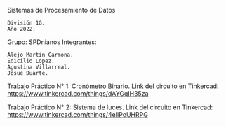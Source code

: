 Sistemas de Procesamiento de Datos

    División 1G.
    Año 2022.

Grupo: SPDnianos
Integrantes:

    Alejo Martin Carmona.
    Edicilio Lopez.
    Agustina Villarreal.
    Josué Duarte.

Trabajo Práctico N° 1: Cronómetro Binario.
Link del circuito en Tinkercad: https://www.tinkercad.com/things/dAYGqIH35za

Trabajo Práctico N° 2: Sistema de luces.
Link del circuito en Tinkercad: https://www.tinkercad.com/things/4elIPoUHRPG
